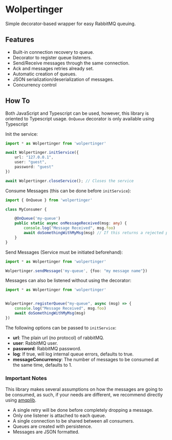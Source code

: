 Wolpertinger
============

Simple decorator-based wrapper for easy RabbitMQ queuing.

## Features

* Built-in connection recovery to queue.
* Decorator to register queue listeners.
* Send/Receive messages through the same connection.
* Ack and messages retries already set.
* Automatic creation of queues.
* JSON serialization/deserialization of messages.
* Concurrency control

## How To
Both JavaScript and Typescript can be used, however, this library is oriented to Typescript usage. `OnQueue` decorator is only available using Typescript

Init the service:

```ts
import * as Wolpertinger from 'wolpertinger'

await Wolpertinger.initService({
    url: "127.0.0.1",
    user: "guest",
    password: "guest"
})

await Wolpertinger.closeService(); // Closes the service
```


Consume Messages (this can be done before `initService`):
```ts
import { OnQueue } from 'wolpertinger'

class MyConsumer {

    @OnQueue('my-queue')
    public static async onMessageReceived(msg: any) {
        console.log("Message Received", msg.foo)
        await doSomethingWithMyMsg(msg) // If this returns a rejected promise, message will be re-queued once
    }
}
```

Send Messages (Service must be initiated beforehand):

```ts
import * as Wolpertinger from 'wolpertinger'

Wolpertinger.sendMessage('my-queue', {foo: "my message name"})

```

Messages can also be listened without using the decorator:

```ts
import * as Wolpertinger from 'wolpertinger'


Wolpertinger.registerQueue("my-queue", async (msg) => {
    console.log("Message Received", msg.foo)
    await doSomethingWithMyMsg(msg)
})
```


The following options can be passed to `initService`:

* **url**: The plain url (no protocol) of rabbitMQ.
* **user**: RabbitMQ user.
* **password**: RabbitMQ password.
* **log**: If true, will log internal queue errors, defaults to true.
* **messageConcurrency**: The number of messages to be consumed at the same time, defaults to 1.


### Important Notes

This library makes several assumptions on how the messages are going to be consumed, as such, if your needs are different, we recommend directly using [amqplib](https://www.npmjs.com/package/amqplib).

* A single retry will be done before completely dropping a message.
* Only one listener is attached to each queue.
* A single connection to be shared between all consumers.
* Queues are created with persistence.
* Messages are JSON formatted.
